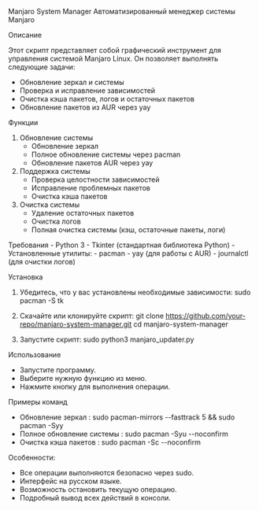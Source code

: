 Manjaro System Manager
Автоматизированный менеджер системы Manjaro

Описание

Этот скрипт представляет собой графический инструмент для управления системой Manjaro Linux. Он позволяет выполнять следующие задачи:

- Обновление зеркал и системы
- Проверка и исправление зависимостей
- Очистка кэша пакетов, логов и остаточных пакетов
- Обновление пакетов из AUR через yay

Функции
1. Обновление системы
	- Обновление зеркал
	- Полное обновление системы через pacman
	- Обновление пакетов AUR через yay
2. Поддержка системы
	- Проверка целостности зависимостей
	- Исправление проблемных пакетов
	- Очистка кэша пакетов
3. Очистка системы
	- Удаление остаточных пакетов
	- Очистка логов
	- Полная очистка системы (кэш, остаточные пакеты, логи)

Требования
	- Python 3
	- Tkinter (стандартная библиотека Python)
	- Установленные утилиты:
		- pacman
		- yay (для работы с AUR)
		- journalctl (для очистки логов)

Установка
1. Убедитесь, что у вас установлены необходимые зависимости:
sudo pacman -S tk

2. Скачайте или клонируйте скрипт:
git clone https://github.com/your-repo/manjaro-system-manager.git
cd manjaro-system-manager

3. Запустите скрипт:
sudo python3 manjaro_updater.py

Использование
- Запустите программу.
- Выберите нужную функцию из меню.
- Нажмите кнопку для выполнения операции.

Примеры команд
- Обновление зеркал : sudo pacman-mirrors --fasttrack 5 && sudo pacman -Syy
- Полное обновление системы : sudo pacman -Syu --noconfirm
- Очистка кэша пакетов : sudo pacman -Sc --noconfirm

Особенности:
- Все операции выполняются безопасно через sudo.
- Интерфейс на русском языке.
- Возможность остановить текущую операцию.
- Подробный вывод всех действий в консоли.

